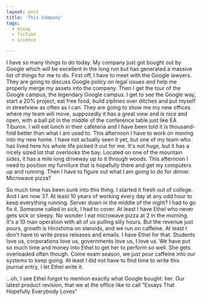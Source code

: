 ```yaml
---
layout: post
title: 'This Company'
tags:
  - essay
  - fiction
  - science

---
```


I have so many things to do today. My company just got bought out by Google which will be excellent in the long run but has generated a massive list of things for me to do. First off, I have to meet with the Google lawyers. They are going to discuss Google policy on legal issues and help me properly merge my assets into the company. Then I get the tour of the Google campus, the legendary Google campus. I get to see the Google way, start a 20% project, eat free food, build ziplines over ditches and put myself in streetview as often as I can. They are going to show me my new offices where my team will move, supposedly it has a great view and is nice and open, with a ball pit in the middle of the conference table just like EA Tiburon. I will eat lunch in their cafeteria and I have been told it is thousand-fold better than what I am used to. This afternoon I have to work on moving into my new home. I have not actually seen it yet, but one of my team who has lived here his whole life picked it out for me. It's not huge, but it has a nicely sized lot that overlooks the bay. Located on one of the mountain sides, it has a mile long driveway up to it through woods. This afternoon I need to position my furniture that is hopefully there and get my computers up and running. Then I have to figure out what I am going to do for dinner. Microwave pizza?

So much time has been sunk into this thing. I started it fresh out of college. And I am now 37. At least 10 years of working every day at any odd hour to keep everything running. Server down in the middle of the night? I had to go fix it. Someone called in sick, I had to cover. At least I have Ethel who never gets sick or sleepy. No wonder I eat microwave pizza at 2 in the morning. It's a 10 man operation with all of us pulling silly hours. But the revenue just pours, growth is Hiroshima on steroids, and we run on caffeine. At least I don't have to write press releases and emails. I have Ethel for that. Students love us, corporations love us, governments love us, I love us. We have put so much time and money into Ethel to get her to perform so well. She gets overloaded often though. Come exam season, we just pour caffeine into our systems to keep going. At least I did not have to find time to write this journal entry, I let Ethel write it.

...oh, I see Ethel forgot to mention exactly what Google bought: her. Our latest product revision, that we at the office like to call "Essays That Hopefully Everybody Loves"
